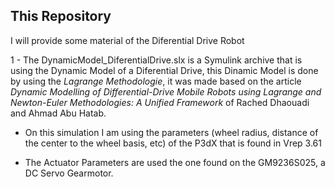 This Repository
-----------


I will provide some material of the Diferential Drive Robot

1 - The DynamicModel_DiferentialDrive.slx is a Symulink archive that is using the Dynamic Model of a Diferential Drive, this Dinamic Model is done by using the *Lagrange Methodologie*, it was made based on the article _Dynamic Modelling of Differential-Drive Mobile Robots using Lagrange and Newton-Euler Methodologies: A Unified Framework_ of Rached Dhaouadi and Ahmad Abu Hatab.

- On this simulation I am using the parameters (wheel radius, distance of the center to the wheel basis, etc) of the P3dX that is found in Vrep 3.61

- The Actuator Parameters are used the one found on the  GM9236S025, a DC Servo Gearmotor.
